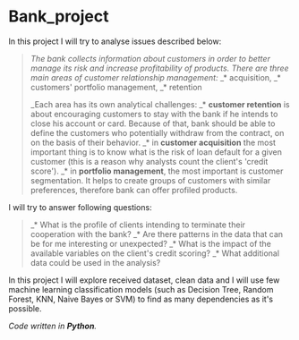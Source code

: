 # Bank_project

In this project I will try to analyse issues described below:

>_The bank collects information about customers in order to better manage its risk and increase
profitability of products. There are three main areas of customer relationship management:_
>_* acquisition,
>_* customers' portfolio management, 
>_* retention
> 
> _Each area has its own analytical challenges:
>_* **customer retention** is about encouraging customers to stay with the bank if he intends to close his
account or card. Because of that, bank should be able to define the customers who potentially withdraw from the contract, on
on the basis of their behavior.
>_* in **customer acquisition** the most important thing is to know what is the risk of loan default for a given customer (this is a reason why analysts count the client's 'credit score').
>_* in **portfolio management**, the most important is customer segmentation. It helps to create groups of customers with similar preferences, therefore bank can offer profiled products.

I will try to answer following questions:

>_* What is the profile of clients intending to terminate their cooperation with the bank?
>_* Are there patterns in the data that can be for me interesting or unexpected?
>_* What is the impact of the available variables on the client's credit scoring?
>_* What additional data could be used in the analysis?

In this project I will explore received dataset, clean data and I will use few machine learning classification models (such as Decision Tree, Random Forest, KNN, Naive Bayes or SVM) to find as many dependencies as it's possible. 

_Code written in **Python**._
